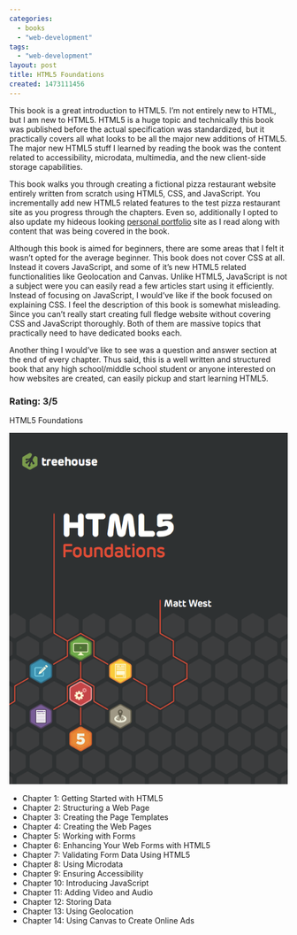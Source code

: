 ```yaml
---
categories:
  - books
  - "web-development"
tags:
  - "web-development"
layout: post
title: HTML5 Foundations
created: 1473111456
---
```


This book is a great introduction to HTML5. I’m not entirely new to HTML, but I am new to HTML5. HTML5 is a huge topic and technically this book was published before the actual specification was standardized, but it practically covers all what looks to be all the major new additions of HTML5. The major new HTML5 stuff I learned by reading the book was the content related to accessibility, microdata, multimedia, and the new client-side storage capabilities.

This book walks you through creating a fictional pizza restaurant website entirely written from scratch using HTML5, CSS, and JavaScript. You incrementally add new HTML5 related features to the test pizza restaurant site as you progress through the chapters. Even so, additionally I opted to also update my hideous looking <a href="http://www.antoniobaltazar.com/" target="_blank">personal portfolio</a> site as I read along with content that was being covered in the book.

Although this book is aimed for beginners, there are some areas that I felt it wasn’t opted for the average beginner. This book does not cover CSS at all. Instead it covers JavaScript, and some of it’s new HTML5 related functionalities like Geolocation and Canvas. Unlike HTML5, JavaScript is not a subject were you can easily read a few articles start using it efficiently. Instead of focusing on JavaScript, I would’ve like if the book focused on explaining CSS. I feel the description of this book is somewhat misleading. Since you can’t really start creating full fledge website without covering CSS and JavaScript thoroughly. Both of them are massive topics that practically need to have dedicated books each.

Another thing I would’ve like to see was a question and answer section at the end of every chapter. Thus said, this is a well written and structured book that any high school/middle school student or anyone interested on how websites are created, can easily pickup and start learning HTML5.

### Rating: 3/5

HTML5 Foundations

<a href="https://www.amazon.com/HTML5-Foundations-Matt-West/dp/1118356551" target="_blank"><img src="/assets/books/html5foundations.png"></a>

* Chapter 1: Getting Started with HTML5
* Chapter 2: Structuring a Web Page
* Chapter 3: Creating the Page Templates
* Chapter 4: Creating the Web Pages
* Chapter 5: Working with Forms
* Chapter 6: Enhancing Your Web Forms with HTML5
* Chapter 7: Validating Form Data Using HTML5
* Chapter 8: Using Microdata
* Chapter 9: Ensuring Accessibility
* Chapter 10: Introducing JavaScript
* Chapter 11: Adding Video and Audio
* Chapter 12: Storing Data
* Chapter 13: Using Geolocation
* Chapter 14: Using Canvas to Create Online Ads
